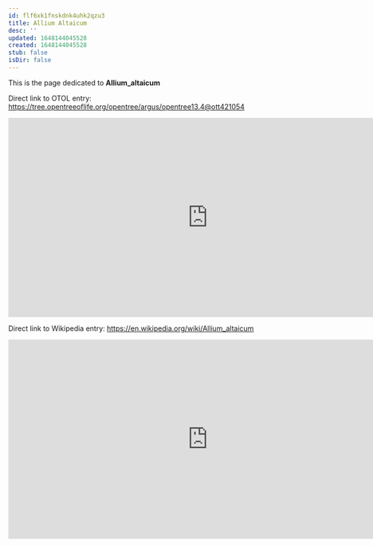 ```yaml
---
id: flf6xk1fnskdnk4uhk2qzu3
title: Allium Altaicum
desc: ''
updated: 1648144045528
created: 1648144045528
stub: false
isDir: false
---
```

This is the page dedicated to **Allium_altaicum**


Direct link to OTOL entry: https://tree.opentreeoflife.org/opentree/argus/opentree13.4@ott421054



<html>
    <body>
    <iframe src="https://tree.opentreeoflife.org/opentree/argus/opentree13.4@ott421054"
    width="800" height="400" frameborder="0" allowfullscreen> </iframe>
    </body>
</html>
    


Direct link to Wikipedia entry: https://en.wikipedia.org/wiki/Allium_altaicum



<html>
    <body>
    <iframe src="https://en.wikipedia.org/wiki/Allium_altaicum"
    width="800" height="400" frameborder="0" allowfullscreen> </iframe>
    </body>
</html>
    
